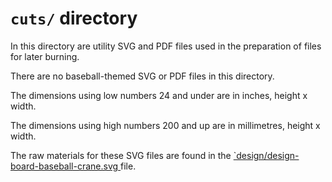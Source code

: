 # `cuts/` directory

In this directory are utility SVG and PDF files used in the preparation of files for later burning.

There are no baseball-themed SVG or PDF files in this directory.

The dimensions using low numbers 24 and under are in inches, height x width.

The dimensions using high numbers 200 and up are in millimetres, height x width.

The raw materials for these SVG files are found in the [`design/design-board-baseball-crane.svg ](../design/design-board-baseball-crane.svg) file.